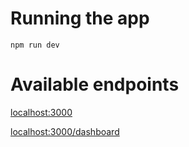 # Running the app

```
npm run dev
```

# Available endpoints

[localhost:3000](localhost:3000/)

[localhost:3000/dashboard](localhost:3000/dashboard)